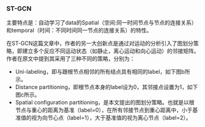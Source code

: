 ### ST-GCN
主要特点是：自动学习了data的Spatial（空间:同一时间节点与节点的连接关系）和temporal（时间：不同时间同一节点的连接关系）的特性。

在ST-GCN这篇文章中，作者的另一大创新点是通过对运动的分析引入了图划分策略，即建立多个反应不同运动状态（如静止，离心运动和向心运动）的邻接矩阵。作者在原文中提到其采用了三种不同的策略，分别为：

* Uni-labeling，即与跟根节点相邻的所有结点具有相同的label，如下图b所示。
* Distance partitioning，即根节点本身的label设为0，其邻接点设置为1，如下图c所示。
* Spatial configuration partitioning，是本文提出的图划分策略。也就是以根节点与重心的距离为基准（label=0），在所有邻接节点到重心距离中，小于基准值的视为向节心点（label=1），大于基准值的视为离心节点（label=2）。

